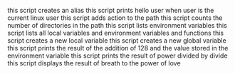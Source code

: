 this script creates an alias
this script prints hello user when user is the current linux user
this script adds action to the path
this script counts the number of directories in the path
this script lists environment variables
this script lists all local variables and environment variables and functions
this script creates a new local variable
this script creates a new global variable
this script prints the result of the addition of 128 and the value stored in the environment variable
this script prints the result of power divided by divide
this script displays the result of breath to the power of love
